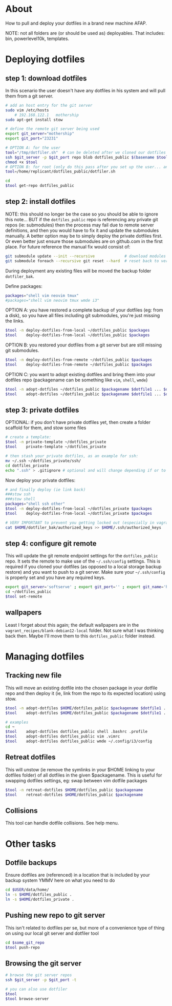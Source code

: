 # About

How to pull and deploy your dotfiles in a brand new machine AFAP.

NOTE: not all folders are (or should be used as) deployables. That includes: bin, powerlevel10k, templates.

# Deploying dotfiles

## step 1: download dotfiles

In this scenario the user doesn't have any dotfiles in his system and will pull them from a git server.
```bash
# add an host entry for the git server
sudo vim /etc/hosts
    # 192.168.122.1   mothership
sudo apt-get install stow

# define the remote git server being used
export git_server="mothership"
export git_port="23231"

# OPTION A: for the user
tool="/tmp/dotfiler.sh"  # can be deleted after we cloned our dotfiles
ssh $git_server -p $git_port repo blob dotfiles_public $(basename $tool) > $tool
chmod +x $tool
# OPTION B: for root (only do this pass after you set up the user... and assuming that user isn't compromised!)
tool=/home/replicant/dotfiles_public/dotfiler.sh

cd
$tool get-repo dotfiles_public
```

## step 2: install dotfiles

NOTE: this should no longer be the case so you should be able to ignore this note... BUT if the `dotfiles_public` repo is referencing any private git repos (ie: submodules) then the process may fail due to remote server definitions, and then you would have to fix it and update the submodules manually. A better option may be to simply deploy the private dotfiles first. Or even better just ensure those submodules are on github.com in the first place.
For future reference the manual fix would consist of:
```bash
git submodule update --init --recursive             # download modules latest versions
git submodule foreach --recursive git reset --hard  # reset back to version previously used
```


During deployment any existing files will be moved the backup folder `dotfiler_bak`.

Define packages:
```bash
packages="shell vim neovim tmux"
#packages="shell vim neovim tmux wmde i3"
```

OPTION A: you have restored a complete backup of your dotfiles (eg: from a disk), so you have all files including git submodules, you're just missing the links.
```bash
$tool -n deploy-dotfiles-from-local ~/dotfiles_public $packages
$tool    deploy-dotfiles-from-local ~/dotfiles_public $packages
```

OPTION B: you restored your dotfiles from a git server but are still missing git submodules.
```bash
$tool -n deploy-dotfiles-from-remote ~/dotfiles_public $packages
$tool    deploy-dotfiles-from-remote ~/dotfiles_public $packages
```

OPTION C: you want to adopt existing dotfiles and bring them into your dotfiles repo (packagename can be something like `vim`, `shell`, `wmde`)
```bash
$tool -n adopt-dotfiles ~/dotfiles_public $packagename $dotfile1 ... $dotfileN
$tool    adopt-dotfiles ~/dotfiles_public $packagename $dotfile1 ... $dotfileN
```


## step 3: private dotfiles

OPTIONAL: if you don't have private dotfiles yet, then create a folder scaffold for them, and stow some files
```bash
# create a template:
$tool -n private-template ~/dotfiles_private
$tool    private-template ~/dotfiles_private

# then stash your private dotfiles, as an example for ssh:
mv ~/.ssh ~/dotfiles_private/ssh/
cd dotfiles_private
echo ".ssh" > .gitignore # optional and will change depending if or to where you'll be pushing dotfiles_private
```


Now deploy your private dotfiles:
```bash
# and finally deploy (ie link back)
###stow ssh
###stow shell
packages="shell ssh other"
$tool -n deploy-dotfiles-from-local ~/dotfiles_private $packages
$tool    deploy-dotfiles-from-local ~/dotfiles_private $packages

# VERY IMPORTANT to prevent you getting locked out (especially in vagrant VMs). Adjust as needed
cat $HOME/dotfiler_bak/authorized_keys >> $HOME/.ssh/authorized_keys
```



## step 4: configure git remote

This will update the git remote endpoint settings for the `dotfiles_public` repo. It sets the remote to make use of the `~/.ssh/config` settings. This is required if you cloned your dotfiles (as opposed to a local storage backup restore) and you want to push to a git server.
Make sure your `~/.ssh/config` is properly set and you have any required keys.
```bash
export git_server='softserve' ; export git_port='' ; export git_name='home'
cd ~/dotfiles_public
$tool set-remote
```


## wallpapers
Least I forget about this again; the default wallpapers are in the `vagrant_recipes/blank-debian12-local` folder. Not sure what I was thinking back then. Maybe I'll move them to this `dotfiles_public` folder instead.


# Managing dotfiles

## Tracking new file
This will move an existing dotfile into the chosen package in your dotfile repo and then deploy it (ie, link from the repo to its expected location) using stow.
```bash
$tool -n adopt-dotfiles $HOME/dotfiles_public $packagename $dotfile1 ... $dotfileN
$tool    adopt-dotfiles $HOME/dotfiles_public $packagename $dotfile1 ... $dotfileN

# examples
cd ~
$tool    adopt-dotfiles dotfiles_public shell .bashrc .profile
$tool    adopt-dotfiles dotfiles_public vim .vimrc
$tool    adopt-dotfiles dotfiles_public wmde ~/.config/i3/config
```

## Retreat dotfiles
This will unstow (ie remove the symlinks in your $HOME linking to your dotfiles folder) of all dotfiles in the given $packagename.
This is useful for swapping dotfiles settings, eg: swap between vim dotfile packages
```bash
$tool -n retreat-dotfiles $HOME/dotfiles_public $packagename
$tool    retreat-dotfiles $HOME/dotfiles_public $packagename
```


## Collisions
This tool can handle dotfile collisions. See help menu.


# Other tasks

## Dotfile backups
Ensure dotfiles are (referenced) in a location that is included by your backup system
YMMV here on what you need to do
```bash
cd $USER/data/home/
ln -s $HOME/dotfiles_public .
ln -s $HOME/dotfiles_private .
```


## Pushing new repo to git server
This isn't related to dotfiles per se, but more of a convenience type of thing on using our local git server and dotfiler tool
```bash
cd $some_git_repo
$tool push-repo
```

## Browsing the git server
```bash
# browse the git server repos
ssh $git_server -p $git_port -t

# you can also use dotfiler
$tool
$tool browse-server
```


